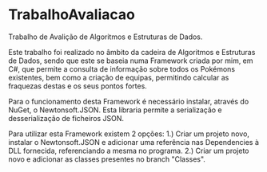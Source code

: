 # TrabalhoAvaliacao
Trabalho de Avalição de Algoritmos e Estruturas de Dados.

Este trabalho foi realizado no âmbito da cadeira de Algoritmos e Estruturas de Dados, sendo que este se baseia numa Framework criada por mim, em C#, que permite a consulta de informação sobre todos os Pokémons existentes, bem como a criação de equipas, permitindo calcular as fraquezas destas e os seus pontos fortes.

Para o funcionamento desta Framework é necessário instalar, através do NuGet, o Newtonsoft.JSON. Esta libraria permite a serialização e desserialização de ficheiros JSON.

Para utilizar esta Framework existem 2 opções:
  1.) Criar um projeto novo, instalar o Newtonsoft.JSON e adicionar uma referência nas Dependencies à DLL fornecida, referenciando a mesma no programa.
  2.) Criar um projeto novo e adicionar as classes presentes no branch "Classes".
  
